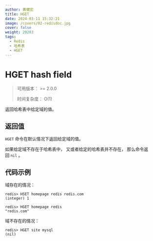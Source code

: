 ```yaml
---
author: 黄健宏
title: HGET
date: 2024-03-11 15:32:21
image: /covers/02-redisdoc.jpg
cover: false
weight: 20203
tags:
  - Redis
  - 哈希表
  - HGET
---
```


# HGET hash field

> 可用版本： >= 2.0.0
> 
> 时间复杂度： O(1)

返回哈希表中给定域的值。

## 返回值

`HGET` 命令在默认情况下返回给定域的值。

如果给定域不存在于哈希表中， 又或者给定的哈希表并不存在， 那么命令返回 `nil` 。

## 代码示例

域存在的情况：

```shell
redis> HSET homepage redis redis.com
(integer) 1

redis> HGET homepage redis
"redis.com"
```

域不存在的情况：

```shell
redis> HGET site mysql
(nil)
```